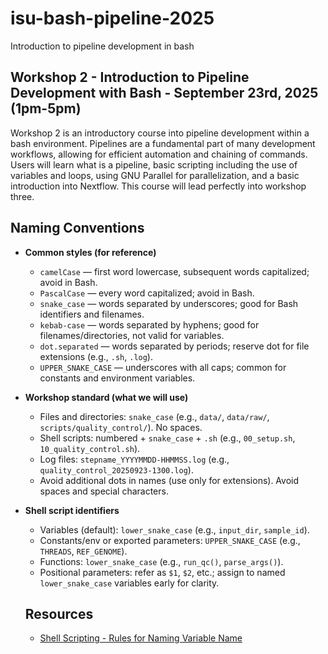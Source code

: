 # isu-bash-pipeline-2025
Introduction to pipeline development in bash

## Workshop 2 - Introduction to Pipeline Development with Bash - September 23rd, 2025 (1pm-5pm)

Workshop 2 is an introductory course into pipeline development within a bash environment. Pipelines are a fundamental part of many development workflows, allowing for efficient automation and chaining of commands. Users will learn what is a pipeline, basic scripting including the use of variables and loops, using GNU Parallel for parallelization, and a basic introduction into Nextflow. This course will lead perfectly into workshop three. 

## Naming Conventions

- **Common styles (for reference)**
  - `camelCase` — first word lowercase, subsequent words capitalized; avoid in Bash.
  - `PascalCase` — every word capitalized; avoid in Bash.
  - `snake_case` — words separated by underscores; good for Bash identifiers and filenames.
  - `kebab-case` — words separated by hyphens; good for filenames/directories, not valid for variables.
  - `dot.separated` — words separated by periods; reserve dot for file extensions (e.g., `.sh`, `.log`).
  - `UPPER_SNAKE_CASE` — underscores with all caps; common for constants and environment variables.

- **Workshop standard (what we will use)**
  - Files and directories: `snake_case` (e.g., `data/`, `data/raw/`, `scripts/quality_control/`). No spaces.
  - Shell scripts: numbered + `snake_case` + `.sh` (e.g., `00_setup.sh`, `10_quality_control.sh`).
  - Log files: `stepname_YYYYMMDD-HHMMSS.log` (e.g., `quality_control_20250923-1300.log`).
  - Avoid additional dots in names (use only for extensions). Avoid spaces and special characters.

- **Shell script identifiers**
  - Variables (default): `lower_snake_case` (e.g., `input_dir`, `sample_id`).
  - Constants/env or exported parameters: `UPPER_SNAKE_CASE` (e.g., `THREADS`, `REF_GENOME`).
  - Functions: `lower_snake_case` (e.g., `run_qc()`, `parse_args()`).
  - Positional parameters: refer as `$1`, `$2`, etc.; assign to named `lower_snake_case` variables early for clarity.

  ## Resources

  - [Shell Scripting - Rules for Naming Variable Name](https://www.geeksforgeeks.org/shell-scripting-rules-for-naming-variable-name/)